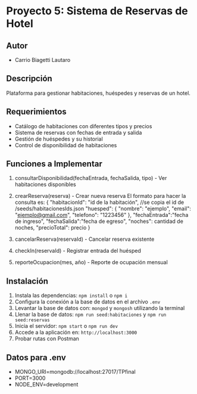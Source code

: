 # Proyecto 5: Sistema de Reservas de Hotel
## Autor
 - Carrio Biagetti Lautaro
## Descripción
Plataforma para gestionar habitaciones, huéspedes y reservas de un hotel.

## Requerimientos
- Catálogo de habitaciones con diferentes tipos y precios
- Sistema de reservas con fechas de entrada y salida
- Gestión de huéspedes y su historial
- Control de disponibilidad de habitaciones

## Funciones a Implementar
1) consultarDisponibilidad(fechaEntrada, fechaSalida, tipo) - Ver habitaciones disponibles
2) crearReserva(reserva) - Crear nueva reserva
    El formato para hacer la consulta es: 
                {   "habitacionId": "id de la habitación", //se copia el id de /seeds/habitacionesIds.json
                    "huesped": {
                        "nombre": "ejemplo",
                        "email": "ejemplo@gmail.com",
                        "telefono": "1223456"
                    },
                    "fechaEntrada":"fecha de ingreso",
                    "fechaSalida":"fecha de egreso",
                    "noches": cantidad de noches,
                    "precioTotal": precio
                }

3) cancelarReserva(reservaId) - Cancelar reserva existente
4) checkIn(reservaId) - Registrar entrada del huésped
5) reporteOcupacion(mes, año) - Reporte de ocupación mensual

## Instalación

1. Instala las dependencias: `npm install` o `npm i`
2. Configura la conexión a la base de datos en el archivo `.env`
3. Levantar la base de datos con: `mongod` y `mongosh` utilizando la terminal
4. Llenar la base de datos: `npm run seed:habitaciones` y `npm run seed:reservas`
5. Inicia el servidor: `npm start` o `npm run dev`
6. Accede a la aplicación en: `http://localhost:3000`
7. Probar rutas con Postman 

## Datos para .env
- MONGO_URI=mongodb://localhost:27017/TPfinal
- PORT=3000
- NODE_ENV=development